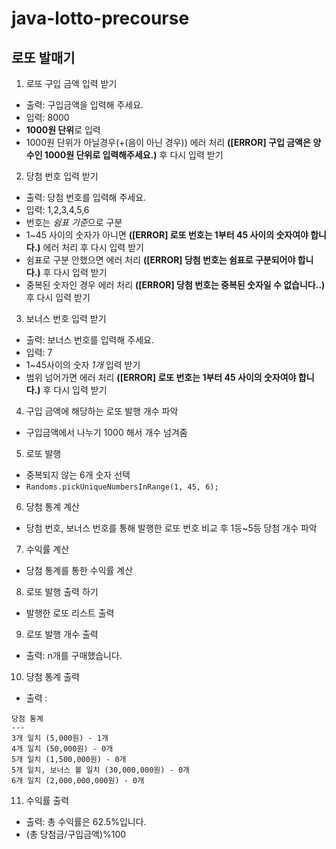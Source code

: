 # java-lotto-precourse

## 로또 발매기

1. 로또 구입 금액 입력 받기
- 출력: 구입금액을 입력해 주세요.
- 입력: 8000
- **1000원 단위**로 입력 
- 1000원 단위가 아닐경우(+(음이 아닌 경우)) 에러 처리 **([ERROR] 구입 금액은 양수인 1000원 단위로 입력해주세요.)** 후 다시 입력 받기

2. 당첨 번호 입력 받기
- 출력: 당첨 번호를 입력해 주세요.
- 입력: 1,2,3,4,5,6
- 번호는 *쉼표 기준*으로 구분
- 1~45 사이의 숫자가 아니면 **([ERROR] 로또 번호는 1부터 45 사이의 숫자여야 합니다.)** 에러 처리 후 다시 입력 받기
- 쉼표로 구분 안했으면 에러 처리 **([ERROR] 당첨 번호는 쉼표로 구분되어야 합니다.)** 후 다시 입력 받기
- 중복된 숫자인 경우 에러 처리 **([ERROR] 당첨 번호는 중복된 숫자일 수 없습니다..)** 후 다시 입력 받기

3. 보너스 번호 입력 받기
- 출력: 보너스 번호를 입력해 주세요.
- 입력: 7
- 1~45사이의 숫자 *1개* 입력 받기
- 범위 넘어가면 에러 처리 **([ERROR] 로또 번호는 1부터 45 사이의 숫자여야 합니다.)** 후 다시 입력 받기

4. 구입 금액에 해당하는 로또 발행 개수 파악
- 구입금액에서 나누기 1000 해서 개수 넘겨줌

5. 로또 발행
- 중복되지 않는 6개 숫자 선택
- `Randoms.pickUniqueNumbersInRange(1, 45, 6);`

6. 당첨 통계 계산
- 당첨 번호, 보너스 번호를 통해 발행한 로또 번호 비교 후 1등~5등 당첨 개수 파악

7. 수익률 계산
 - 당첨 통계를 통한 수익률 계산

8. 로또 발행 출력 하기
- 발행한 로또 리스트 출력

9. 로또 발행 개수 출력
- 출력: n개를 구매했습니다.

10. 당첨 통계 출력
- 출력 : 
~~~
당첨 통계
---
3개 일치 (5,000원) - 1개
4개 일치 (50,000원) - 0개
5개 일치 (1,500,000원) - 0개
5개 일치, 보너스 볼 일치 (30,000,000원) - 0개
6개 일치 (2,000,000,000원) - 0개
~~~

11. 수익률 출력
- 출력: 총 수익률은 62.5%입니다.
- (총 당첨금/구입금액)%100